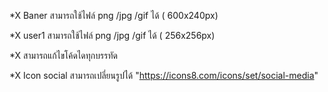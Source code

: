 *X Baner สามารถใช้ไฟล์ png /jpg /gif ได้ ( 600x240px)

*X user1 สามารถใช้ไฟล์ png /jpg /gif ได้ ( 256x256px)

*X สามารถแก้ไขโค้ดไดทุกบรรทัด

*X Icon social สามารถเปลี่ยนรูปได้ "https://icons8.com/icons/set/social-media"

